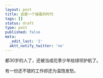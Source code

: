 ```yaml
---
layout: post
title: 这是一个操蛋的时代
tags: []
status: draft
type: post
published: false
meta:
  _edit_last: '2'
  aktt_notify_twitter: 'no'
---
```

都30岁的人了，还被当成花季少年给绿坝护航了。

有一份还不错的工作却还为温饱发愁。
